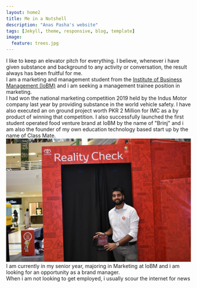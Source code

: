 ```yaml
---
layout: home2
title: Me in a Nutshell
description: "Anas Pasha's website"
tags: [Jekyll, theme, responsive, blog, template]
image:
  feature: trees.jpg
---
```



I like to keep an elevator pitch for everything. I believe, whenever i have given substance and background to any activity or conversation, the result always has been fruitful for me. 
<br>
I am a marketing and management student from the [Institute of Business Management (IoBM)](https://www.iobm.edu.pk/) and i am seeking a management trainee position in marketing. 
<br>
I had won the national marketing competition 2019 held by the Indus Motor company last year by providing substance in the world vehicle safety. I have also executed an on ground project worth PKR 2 Million for IMC as a by product of winning that competition. I also successfully launched the first student operated food venture brand at IoBM by the name of "Brinj" and i am also the founder of my own education technology based start up by the name of Class Mate.
<br>
![](https://github.com/AnasKamalPasha/anaskamalpasha.github.io/blob/main/images/AnasToyota.png?raw=true)
<br>
I am currently in my senior year, majoring in Marketing at IoBM and i am looking for an opportunity as a brand manager.
<br>
When i am not looking to get employed, i usually scour the internet for news 






